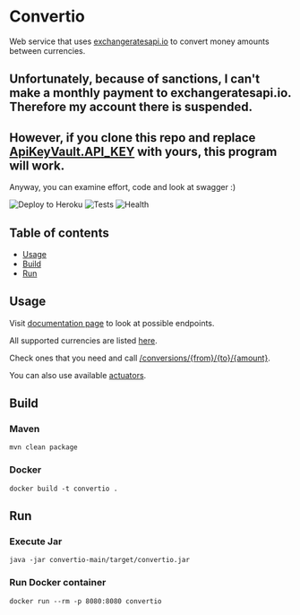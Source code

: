 # Convertio

Web service that uses [exchangeratesapi.io](https://exchangeratesapi.io) to convert money amounts between currencies.

## Unfortunately, because of sanctions, I can't make a monthly payment to exchangeratesapi.io. Therefore my account there is suspended.

## However, if you clone this repo and replace [ApiKeyVault.API_KEY](convertio-conversion-source-exchangeratesapi/src/main/java/ru/alexander/convertio/conversions/source/exchangeratesapi/ApiKeyVault.java) with yours, this program will work.

Anyway, you can examine effort, code and look at swagger :)

![Deploy to Heroku](https://github.com/AlexanderShelyugov/Convertio/actions/workflows/heroku.yml/badge.svg)
![Tests](https://github.com/AlexanderShelyugov/Convertio/actions/workflows/tests.yml/badge.svg)
![Health](https://img.shields.io/website?label=App%20on%20Heroku&url=https%3A%2F%2Falexander-shelyugov-convertio.herokuapp.com%2Factuator%2Fhealth)

## Table of contents
- [Usage](#Usage)
- [Build](#Build)
- [Run](#Run)

## Usage
Visit [documentation page](https://alexander-shelyugov-convertio.herokuapp.com/docs) to look at possible endpoints.

All supported currencies are listed [here](https://alexander-shelyugov-convertio.herokuapp.com/currencies).

Check ones that you need and call [/conversions/{from}/{to}/{amount}](https://alexander-shelyugov-convertio.herokuapp.com/conversions/USD/EUR/100).

You can also use available [actuators](https://alexander-shelyugov-convertio.herokuapp.com/actuator).

## Build
### Maven
```shell
mvn clean package
```
### Docker
```shell
docker build -t convertio .
```

## Run
### Execute Jar
```shell
java -jar convertio-main/target/convertio.jar
```
### Run Docker container
```shell
docker run --rm -p 8080:8080 convertio
```